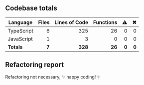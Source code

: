 ## Codebase totals
| **Language** | **Files** | **Lines of Code** | **Functions** | ⚠ | ✖ |
| --- | ---: | ---: | ---: | ---: | ---: |
| TypeScript | 6 | 325 | 26 | 0 | 0 |
| JavaScript | 1 | 3 | 0 | 0 | 0 |
| **Totals** | **7** | **328** | **26** | **0** | **0** |

## Refactoring report
Refactoring not necessary, ✨ happy coding! ✨
